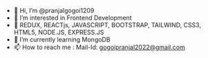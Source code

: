 - 👋 Hi, I’m @pranjalgogoi1209
- 👀 I’m interested in Frontend Development
- 🚀 REDUX, REACTjs, JAVASCRIPT, BOOTSTRAP, TAILWIND, CSS3, HTML5, NODE.JS, EXPRESS.JS
- 🌱 I’m currently learning MongoDB
- 📫 How to reach me : Mail-Id: gogoipranjal2022@gmail.com

<!---
pranjalgogoi1209/pranjalgogoi1209 is a ✨ special ✨ repository because its `README.md` (this file) appears on your GitHub profile.
You can click the Preview link to take a look at your changes.
--->

